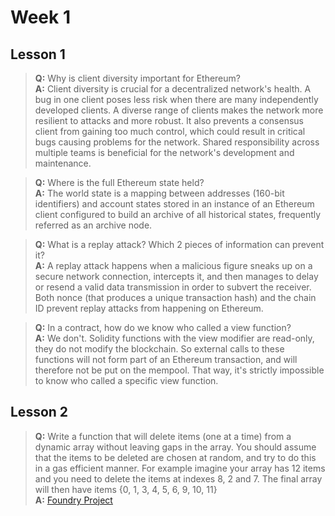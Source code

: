 # <b>Week 1</b>

## <b>Lesson 1</b>
><b>Q:</b> Why is client diversity important for Ethereum?
<br><b>A:</b> Client diversity is crucial for a decentralized network's health. A bug in one client poses less risk when there are many independently developed clients. A diverse range of clients makes the network more resilient to attacks and more robust. It also prevents a consensus client from gaining too much control, which could result in critical bugs causing problems for the network. Shared responsibility across multiple teams is beneficial for the network's development and maintenance.

><b>Q:</b> Where is the full Ethereum state held?
<br><b>A:</b> The world state is a mapping between addresses (160-bit identifiers) and account states stored in an instance of an Ethereum client configured to build an archive of all historical states, frequently referred as an archive node.

><b>Q:</b> What is a replay attack? Which 2 pieces of information can prevent it?
<br><b>A:</b> A replay attack happens when a malicious figure sneaks up on a secure network connection, intercepts it, and then manages to delay or resend a valid data transmission in order to subvert the receiver. Both nonce (that produces a unique transaction hash) and the chain ID prevent replay attacks from happening on Ethereum.

><b>Q:</b> In a contract, how do we know who called a view function?
<br><b>A:</b> We don't. Solidity functions with the view modifier are read-only, they do not modify the blockchain. So external calls to these functions will not form part of an Ethereum transaction, and will therefore not be put on the mempool. That way, it's strictly impossible to know who called a specific view function.

## <b>Lesson 2</b>
><b>Q:</b> Write a function that will delete items (one at a time) from a dynamic array without
leaving gaps in the array. You should assume that the items to be deleted are chosen at
random, and try to do this in a gas efficient manner.
For example imagine your array has 12 items and you need to delete the items at indexes
8, 2 and 7.
The final array will then have items {0, 1, 3, 4, 5, 6, 9, 10, 11}
<br><b>A:</b> [<u>Foundry Project</u>](https://github.com/flamuri-dev/expert-solidity-bootcamp/blob/main/week1/W1L2)

<!---
## <b>Lesson 3</b>
><b>Q:</b> What are the advantages and disadvantages of the 256 bit word length in the EVM?
<br><b>A:</b> 

><b>Q:</b> What would happen if the implementation of a precompiled contract varied between Ethereum clients?
<br><b>A:</b> 

><b>Q:</b> Using Remix write a simple contract that uses a memory variable, then using the debugger step through the function and inspect the memory.
<br><b>A:</b> 

## <b>Lesson 4</b>
><b>Q:</b>
<br><b>A:</b> 

><b>Q:</b>
<br><b>A:</b> 

><b>Q:</b>
<br><b>A:</b> 
-->